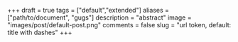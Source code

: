 +++
draft = true
tags = ["default","extended"]
aliases = ["path/to/document", "gugs"]
description = "abstract"
image = "images/post/default-post.png"
comments = false
slug = "url token, default: title with dashes"
+++